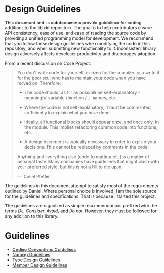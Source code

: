 # Design Guidelines
This document and its subdocuments provide guidelines for coding additions to the libjxtd repository. The goal is to
 help contributors ensure API consistency, ease of use, and ease of reading the source code by providing a unified
 programming model for development. We recommend that you follow these design guidelines when modifying the code
 in this repository, and when submitting new functionality to it. Inconsistent library design adversely affects
 developer productivity and discourages adoption.

 From a recent discussion on Code Project:

 > You don't write code for yourself, or even for the compiler; you write it for the poor soul who has to maintain your code when you have moved on. Therefore:  
>
>* The code should, as far as possible be self-explanatory - meaningful variable /function / ... names, etc.
>>
> * Where the code is not self-explanatory, it must be commented sufficiently to explain what you have done.
>
> * Ideally, all functional blocks should appear once, and once only, in the module. This implies refactoring common code into functions, etc.
> * A design document is typically necessary in order to explain your decisions. This cannot be replaced by comments in the code!
>
> Anything and everything else (code formatting etc.) is a matter of personal taste. Many companies have guidelines that might clash with your preferred style, but this is not a hill to die upon.
>
> -- Daniel Pfeffer

The guidelines in this document attempt to satisfy most of the requirements outlined by Daniel. Where personal choice is
involved, I am the sole source for the guidelines and specifications. That is because I started this project.

The guidelines are organized as simple recommendations prefixed with the terms *Do*, *Consider*, *Avoid*, and *Do not*. 
However, they must be followed for any addition to this library.

# Guidelines
* [Coding Conventions Guidelines](coding_conventions_guidelines.md)
* [Naming Guidelines](naming_guidelines.md)
* [Type Design Guidelines](type_design_guidelines.md) 
* [Member Design Guidelines](member_design_guidelines.md)